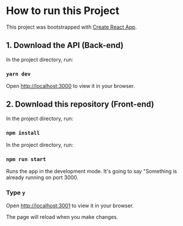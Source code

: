 # How to run this Project

This project was bootstrapped with [Create React App](https://github.com/facebook/create-react-app).

## 1. Download the API (Back-end)

In the project directory, run:

### `yarn dev`

Open [http://localhost:3000](http://localhost:3000) to view it in your browser.

## 2. Download this repository (Front-end)

In the project directory, run:

### `npm install`

In the project directory, run:

### `npm run start`

Runs the app in the development mode.
It's going to say "Something is already running on port 3000.

### Type `y`

Open [http://localhost:3001](http://localhost:3001) to view it in your browser.

The page will reload when you make changes.
